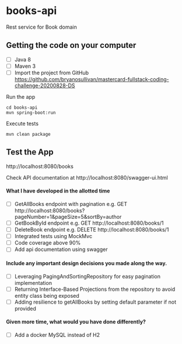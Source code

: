 # books-api
Rest service for Book domain

## Getting the code on your computer
- [ ] Java 8
- [ ] Maven 3
- [ ] Import the project from GitHub https://github.com/bryanosullivan/mastercard-fullstack-coding-challenge-20200828-DS

Run the app
```
cd books-api
mvn spring-boot:run
```

Execute tests
```
mvn clean package
```

## Test the App
http://localhost:8080/books

Check API documentation at http://localhost:8080/swagger-ui.html


#### What I have developed in the allotted time
- [ ] GetAllBooks endpoint with pagination e.g. GET http://localhost:8080/books?pageNumber=1&pageSize=5&sortBy=author
- [ ] GetBookById endpoint e.g. GET http://localhost:8080/books/1
- [ ] DeleteBook endpoint e.g. DELETE http://localhost:8080/books/1
- [ ] Integrated tests using MockMvc
- [ ] Code coverage above 90% 
- [ ] Add api documentation using swagger

#### Include any important design decisions you made along the way.
- [ ] Leveraging PagingAndSortingRepository for easy pagination implementation
- [ ] Returning Interface-Based Projections from the repository to avoid entity class being exposed 
- [ ] Adding resilience to getAllBooks by setting default parameter if not provided 

#### Given more time, what would you have done differently?
- [ ] Add a docker MySQL instead of H2